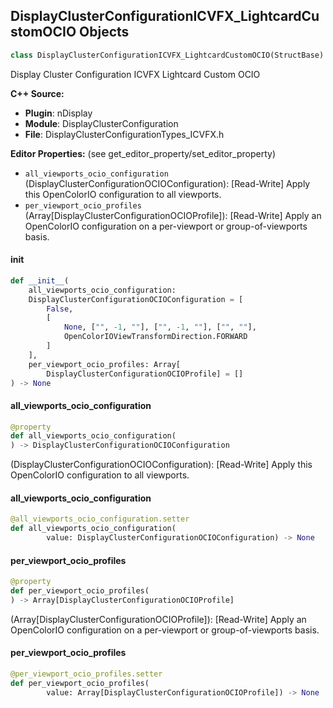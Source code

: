 ## DisplayClusterConfigurationICVFX_LightcardCustomOCIO Objects

```python
class DisplayClusterConfigurationICVFX_LightcardCustomOCIO(StructBase)
```

Display Cluster Configuration ICVFX Lightcard Custom OCIO

**C++ Source:**

- **Plugin**: nDisplay
- **Module**: DisplayClusterConfiguration
- **File**: DisplayClusterConfigurationTypes_ICVFX.h

**Editor Properties:** (see get_editor_property/set_editor_property)

- ``all_viewports_ocio_configuration`` (DisplayClusterConfigurationOCIOConfiguration):  [Read-Write] Apply this OpenColorIO configuration to all viewports.
- ``per_viewport_ocio_profiles`` (Array[DisplayClusterConfigurationOCIOProfile]):  [Read-Write] Apply an OpenColorIO configuration on a per-viewport or group-of-viewports basis.

<a id="unreal.DisplayClusterConfigurationICVFX_LightcardCustomOCIO.__init__"></a>

#### __init__

```python
def __init__(
    all_viewports_ocio_configuration:
    DisplayClusterConfigurationOCIOConfiguration = [
        False,
        [
            None, ["", -1, ""], ["", -1, ""], ["", ""],
            OpenColorIOViewTransformDirection.FORWARD
        ]
    ],
    per_viewport_ocio_profiles: Array[
        DisplayClusterConfigurationOCIOProfile] = []
) -> None
```

<a id="unreal.DisplayClusterConfigurationICVFX_LightcardCustomOCIO.all_viewports_ocio_configuration"></a>

#### all_viewports_ocio_configuration

```python
@property
def all_viewports_ocio_configuration(
) -> DisplayClusterConfigurationOCIOConfiguration
```

(DisplayClusterConfigurationOCIOConfiguration):  [Read-Write] Apply this OpenColorIO configuration to all viewports.

<a id="unreal.DisplayClusterConfigurationICVFX_LightcardCustomOCIO.all_viewports_ocio_configuration"></a>

#### all_viewports_ocio_configuration

```python
@all_viewports_ocio_configuration.setter
def all_viewports_ocio_configuration(
        value: DisplayClusterConfigurationOCIOConfiguration) -> None
```

<a id="unreal.DisplayClusterConfigurationICVFX_LightcardCustomOCIO.per_viewport_ocio_profiles"></a>

#### per_viewport_ocio_profiles

```python
@property
def per_viewport_ocio_profiles(
) -> Array[DisplayClusterConfigurationOCIOProfile]
```

(Array[DisplayClusterConfigurationOCIOProfile]):  [Read-Write] Apply an OpenColorIO configuration on a per-viewport or group-of-viewports basis.

<a id="unreal.DisplayClusterConfigurationICVFX_LightcardCustomOCIO.per_viewport_ocio_profiles"></a>

#### per_viewport_ocio_profiles

```python
@per_viewport_ocio_profiles.setter
def per_viewport_ocio_profiles(
        value: Array[DisplayClusterConfigurationOCIOProfile]) -> None
```

<a id="unreal.DisplayClusterConfigurationOCIOProfile"></a>